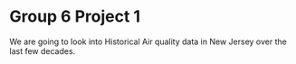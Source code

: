 # Group 6 Project 1

We are going to look into Historical Air quality data in New Jersey over
the last few decades.
